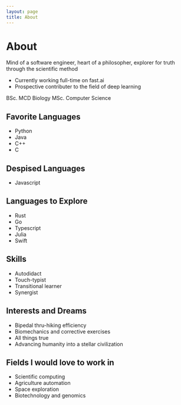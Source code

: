 ```yaml
---
layout: page
title: About
---
```

# About

Mind of a software engineer, heart of a philosopher, explorer for truth through the scientific method

* Currently working full-time on fast.ai
* Prospective contributer to the field of deep learning

BSc. MCD Biology
MSc. Computer Science  

## Favorite Languages

- Python
- Java
- C++
- C

## Despised Languages

- Javascript

## Languages to Explore

- Rust
- Go
- Typescript
- Julia
- Swift

## Skills

- Autodidact
- Touch-typist
- Transitional learner
- Synergist

## Interests and Dreams

- Bipedal thru-hiking efficiency
- Biomechanics and corrective exercises
- All things true
- Advancing humanity into a stellar civilization

## Fields I would love to work in

- Scientific computing
- Agriculture automation
- Space exploration 
- Biotechnology and genomics 


